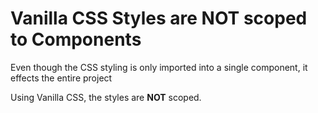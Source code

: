 # Vanilla CSS Styles are NOT scoped to Components

Even though the CSS styling is only imported into a single component, it effects the entire project

Using Vanilla CSS, the styles are **NOT** scoped.
